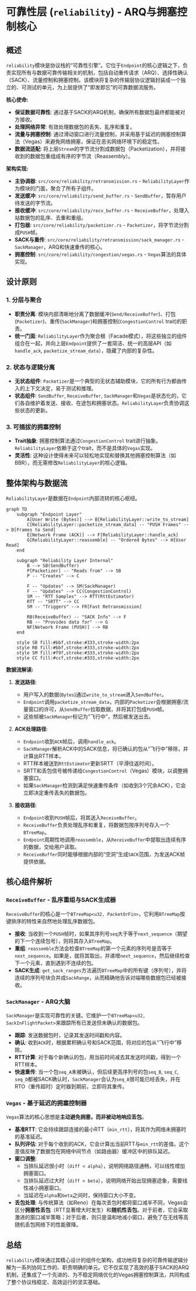 # 可靠性层 (`reliability`) - ARQ与拥塞控制核心

## 概述

`reliability`模块是协议栈的“可靠性引擎”。它位于`Endpoint`的核心逻辑之下，负责实现所有与数据可靠传输相关的机制，包括自动重传请求（ARQ）、选择性确认（SACK）、流量控制和拥塞控制。该模块将复杂的传输层协议逻辑封装成一个独立的、可测试的单元，为上层提供了“即发即忘”的可靠数据流服务。

**核心使命:**
- **保证数据可靠性**: 通过基于SACK的ARQ机制，确保所有数据包最终都能被对方接收。
- **处理网络异常**: 有效处理数据包的丢失、乱序和重复。
- **流量与拥塞控制**: 通过滑动窗口进行流量控制，并采用基于延迟的拥塞控制算法（Vegas）来避免网络拥塞，保证在恶劣网络环境下的稳定性。
- **数据流适配**: 将上层`Stream`的字节流分割成数据包（Packetization），并将接收到的数据包重组成有序的字节流（Reassembly）。

**架构实现:**
- **主协调器**: `src/core/reliability/retransmission.rs` - `ReliabilityLayer`作为模块的门面，聚合了所有子组件。
- **发送缓冲**: `src/core/reliability/send_buffer.rs` - `SendBuffer`，暂存用户待发送的字节流。
- **接收缓冲**: `src/core/reliability/recv_buffer.rs` - `ReceiveBuffer`，处理入站数据包的乱序、去重和重组。
- **打包器**: `src/core/reliability/packetizer.rs` - `Packetizer`，将字节流分割成`PUSH`帧。
- **SACK与重传**: `src/core/reliability/retransmission/sack_manager.rs` - `SackManager`，ARQ和快速重传的核心。
- **拥塞控制**: `src/core/reliability/congestion/vegas.rs` - `Vegas`算法的具体实现。

## 设计原则

### 1. 分层与聚合
- **职责分离**: 模块内部清晰地分离了数据缓冲(`Send/ReceiveBuffer`)、打包(`Packetizer`)、重传(`SackManager`)和拥塞控制(`CongestionControl` trait)的职责。
- **统一门面**: `ReliabilityLayer`作为聚合根（Facade模式），将这些独立的组件组合在一起，并向上层`Endpoint`提供了一套简洁、统一的高层API（如`handle_ack`, `packetize_stream_data`），隐藏了内部的复杂性。

### 2. 状态与逻辑分离
- **无状态组件**: `Packetizer`是一个典型的无状态辅助模块，它的所有行为都由传入的上下文决定，易于测试和推理。
- **状态组件**: `SendBuffer`, `ReceiveBuffer`, `SackManager`和`Vegas`是状态化的，它们各自维护着发送、接收、在途包和拥塞状态。`ReliabilityLayer`负责协调这些状态的更新。

### 3. 可插拔的拥塞控制
- **Trait抽象**: 拥塞控制算法通过`CongestionControl` trait进行抽象。`ReliabilityLayer`依赖于这个trait，而不是具体的`Vegas`实现。
- **灵活性**: 这种设计使得未来可以轻松地实现和替换其他拥塞控制算法（如BBR），而无需修改`ReliabilityLayer`的核心逻辑。

## 整体架构与数据流

`ReliabilityLayer`是数据在`Endpoint`内部流转的核心枢纽。

```mermaid
graph TD
    subgraph "Endpoint Layer"
        A[User Write (Bytes)] --> B[ReliabilityLayer::write_to_stream]
        C[ReliabilityLayer::packetize_stream_data] -- "PUSH Frames" --> D[Frames to Send]
        E[Network Frame (ACK)] --> F[ReliabilityLayer::handle_ack]
        G[ReliabilityLayer::reassemble] -- "Ordered Bytes" --> H[User Read]
    end

    subgraph "Reliability Layer Internal"
        B --> SB(SendBuffer)
        P[Packetizer] -- "Reads from" --> SB
        P -- "Creates" --> C
        
        F -- "Updates" --> SM(SackManager)
        F -- "Updates" --> CC(CongestionControl)
        SM -- "RTT Samples" --> RTT(RttEstimator)
        RTT -- "SRTT" --> CC
        SM -- "Triggers" --> FR[Fast Retransmission]
        
        RB(ReceiveBuffer) -- "SACK Info" --> F
        RB -- "Provides data for" --> G
        NF[Network Frame (PUSH)] --> RB
    end
    
    style SB fill:#bbf,stroke:#333,stroke-width:2px
    style RB fill:#bbf,stroke:#333,stroke-width:2px
    style SM fill:#f9f,stroke:#333,stroke-width:2px
    style CC fill:#ccf,stroke:#333,stroke-width:2px
```
**数据流解读:**
1.  **发送路径**:
    - 用户写入的数据(`Bytes`)通过`write_to_stream`进入`SendBuffer`。
    - `Endpoint`调用`packetize_stream_data`，内部的`Packetizer`会根据拥塞/流量窗口的许可，从`SendBuffer`拉取数据，并将其打包成`PUSH`帧。
    - 这些帧被`SackManager`标记为“飞行中”，然后被发送出去。

2.  **ACK处理路径**:
    - `Endpoint`收到`ACK`帧后，调用`handle_ack`。
    - `SackManager`解析ACK中的SACK信息，将已确认的包从“飞行中”移除，并计算出RTT样本。
    - RTT样本被送到`RttEstimator`更新SRTT（平滑往返时间）。
    - SRTT和丢包信号被传递给`CongestionControl`（Vegas）模块，以调整拥塞窗口。
    - 如果`SackManager`检测到满足快速重传条件（如收到3个冗余ACK），它会立即决定重传丢失的数据包。

3.  **接收路径**:
    - `Endpoint`收到`PUSH`帧后，将其送入`ReceiveBuffer`。
    - `ReceiveBuffer`负责处理乱序和重复，将数据包按序列号存入一个`BTreeMap`。
    - `Endpoint`周期性地调用`reassemble`，从`ReceiveBuffer`中提取出连续有序的数据，交给用户读取。
    - `ReceiveBuffer`同时能够根据内部的“空洞”生成`SACK`范围，为发送ACK帧提供依据。

## 核心组件解析

### `ReceiveBuffer` - 乱序重组与SACK生成器

`ReceiveBuffer`的核心是一个`BTreeMap<u32, PacketOrFin>`，它利用`BTreeMap`按键排序的特性来自然地处理乱序数据包。
- **接收**: 当收到一个`PUSH`帧时，如果其序列号`seq`大于等于`next_sequence`（期望的下一个连续包号），则将其存入`BTreeMap`。
- **重组**: `reassemble`方法会检查`BTreeMap`的第一个元素的序列号是否等于`next_sequence`。如果是，就将其取出，并递增`next_sequence`，然后继续检查下一个元素，直到遇到不连续的包。
- **SACK生成**: `get_sack_ranges`方法遍历`BTreeMap`中的所有键（序列号），并将连续的序列号块合并成`SackRange`，从而精确地告诉对端哪些数据包已经被接收。

### `SackManager` - ARQ大脑

`SackManager`是实现可靠性的关键。它维护一个`BTreeMap<u32, SackInFlightPacket>`来跟踪所有已发送但未确认的数据包。
- **跟踪**: 发送数据包时，记录其发送时间戳和内容。
- **确认**: 收到`ACK`时，根据累积确认号和SACK范围，将对应的包从“飞行中”移除。
- **RTT计算**: 对于每个新确认的包，用当前时间减去其发送时间戳，得到一个RTT样本。
- **快速重传**: 当一个包`seq_A`未被确认，但后续更高序列号的包`seq_B`, `seq_C`, `seq_D`都被SACK确认时，`SackManager`会认为`seq_A`很可能已经丢失，并在RTO（重传超时）定时器到期前，立即将其重传。

### `Vegas` - 基于延迟的拥塞控制器

`Vegas`算法的核心思想是**主动避免拥塞，而非被动地响应丢包**。
- **基准RTT**: 它会持续跟踪连接的最小RTT（`min_rtt`），将其作为网络未拥塞时的基准延迟。
- **队列评估**: 对于每个收到的ACK，它会计算出当前RTT与`min_rtt`的差值。这个差值反映了数据包在网络中间节点（如路由器）缓冲区中的排队延迟。
- **窗口调整**:
    - 当排队延迟很小时（`diff < alpha`），说明网络路径通畅，可以线性增加拥塞窗口。
    - 当排队延迟过大时（`diff > beta`），说明网络开始出现拥塞迹象，需要线性减小拥塞窗口。
    - 当延迟在`alpha`和`beta`之间时，保持窗口大小不变。
- **丢包处理**: 与传统算法（如Reno）在每次丢包时都将窗口减半不同，Vegas会区分**拥塞性丢包**（RTT显著增大时发生）和**随机性丢包**。对于前者，它会采取激进的窗口减半策略；对于后者，则只是温和地减小窗口，避免了在无线等高随机丢包网络下的性能骤降。

## 总结

`reliability`模块通过其精心设计的组件化架构，成功地将复杂的可靠传输逻辑分解为一系列协同工作的、职责明确的单元。它不仅实现了高效的基于SACK的ARQ机制，还集成了一个先进的、为不稳定网络优化的Vegas拥塞控制算法，共同构成了整个协议栈稳定、高效运行的坚实基础。
